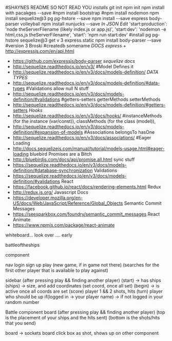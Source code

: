 #SHAYNES README SO NOT READ YOU
 *installs*
 git init npm init npm install with pacakges --save
 #npm install bootstrap
 #npm install nodemon
 npm install sequelize@3 pg pg-hstore --save
 npm install --save express body-parser volleyball
 npm install nunjucks --save
 *In JSON Edit*
 'start:production': 'node theServerFilename (likely index.js or app.js)',
 'start:dev': 'nodemon -e html,css,js theServerFilename',
 'start': 'npm run start:dev'
 #install pg pg-hstore sequelize@3 get v 3
 express.static
 npm install body-parser --save
 #version 3 Broski
 #createdb somename
 *DOCS*
 *express* +   http://expressjs.com/en/api.html
 +   https://github.com/expressjs/body-parser
 *sequelize docs*
 +  http://sequelize.readthedocs.io/en/v3/
 #Model Defines it
 + http://sequelize.readthedocs.io/en/v3/docs/models-definition/
 *DATA TYPES*
 + http://sequelize.readthedocs.io/en/v3/docs/models-definition/#data-types
 #Validations allow null N stuff
 + http://sequelize.readthedocs.io/en/v3/docs/models-definition/#validations
 #getters-setters getterMethods setterMethods
 + http://sequelize.readthedocs.io/en/v3/docs/models-definition/#getters-setters
 *Hooks*
 + http://sequelize.readthedocs.io/en/v3/docs/hooks/
 #instanceMethods (for the instance (var/const)), classMethods (for the class (model)),
 + http://sequelize.readthedocs.io/en/v3/docs/models-definition/#expansion-of-models
 #Associations belongsTo hasOne
 + http://sequelize.readthedocs.io/en/v3/docs/associations/
 #Eager Loading
 + http://docs.sequelizejs.com/manual/tutorial/models-usage.html#eager-loading
 bluebird Promises are a Bitch
 + http://bluebirdjs.com/docs/api/promise.all.html
 sync stuff
 + https://sequelize.readthedocs.io/en/v3/docs/models-definition/#database-synchronization
 Validations
 + https://sequelize.readthedocs.io/en/v3/docs/models-definition/#validations
 React
 + https://facebook.github.io/react/docs/rendering-elements.html
 Redux
 + http://redux.js.org/
 Javascript Docs
 + https://developer.mozilla.org/en-US/docs/Web/JavaScript/Reference/Global_Objects
 Semantic Commit Messages
 + https://seesparkbox.com/foundry/semantic_commit_messages
 React Animate
+ https://www.npmjs.com/package/react-animate

whiteboard... look over ....
early

battleoftheships

component

nav
  login
  sign up
  play (new game, if in game not there)
    (searches for the first other player that is available to play against)



sidebar (after pressing play && finding another player)
  (start) -> has ships
  (ships) -> size, and add coordinates (set coord, once all set)
  (begin) -> is active once all coords are set
  (score) player 1 && 2 shots, hits
  (turn) player who should be up
  if(logged in -> your player name) -> if not logged in your random number

Battle component
board (after pressing play && finding another player)
  (top is the placement of your ships and the hits sent)
  (bottom is the shots/hits that you send)

  board -> sockets
    board click box as shot, shows up on other component
